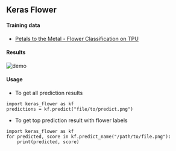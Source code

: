 ## Keras Flower

#### Training data

- [Petals to the Metal - Flower Classification on TPU](https://www.kaggle.com/c/tpu-getting-started)


#### Results

![demo](demo.gif)


#### Usage

- To get all prediction results

```
import keras_flower as kf
predictions = kf.predict("file/to/predict.png")
```


- To get top prediction result with flower labels

```
import keras_flower as kf
for predicted, score in kf.predict_name("/path/to/file.png"):
    print(predicted, score)
```